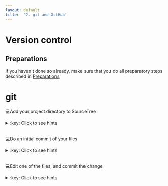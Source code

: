 ```yaml
---
layout: default
title:  '2. git and GitHub'
---
```


# <a name="begin"></a> Version control

## Preparations
If you haven't done so already, make sure that you do all preparatory steps described in [Preparations]({{site.url}}/preparations.html)
<br />

# git
:computer:Add your project directory to SourceTree
<details>
<summary>:key: Click to see hints</summary>
<p>
- New -> Add existing local repository
- Select your folder
- Destination path: path to your directory (should be correct)
- Name: directory name (or what you want)
- Type: Git
- Leave 'Also create remote repository' **unchecked**
</p>
</details>  
<br />

:computer:Do an initial commit of your files
<details>
<summary>:key: Click to see hints</summary>
- Open your project repository in SourceTree
- Select the files listed under 'Unstaged files'
- Type an short and informative message in the commit message text field at the bottom, e.g. `Initial commit`
- Hit commit button
- (Expand the Branches tab on the left, and select the master branch to see what was committed)
</details>  
<br />

:computer:Edit one of the files, and commit the change
<details>
<summary>:key: Click to see hints</summary>
- Select the changed file listed under 'Unstaged files', and view the changes that has been made
- Type an short and informative message in the commit message text field at the bottom, e.g. `Added more information about this or that`
- Hit commit button
- (Expand the Branches tab on the left, and select the master branch to see what was committed)
</details>  
<br />
